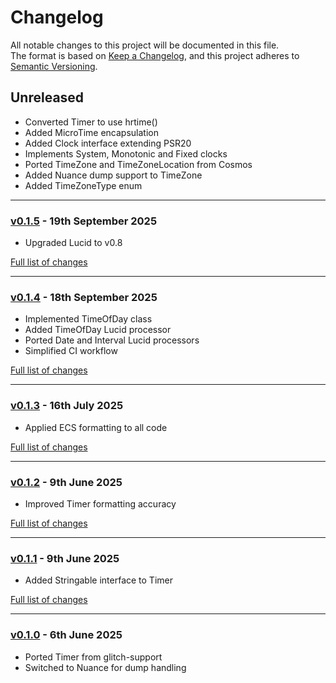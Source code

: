 # Changelog

All notable changes to this project will be documented in this file.<br>
The format is based on [Keep a Changelog](https://keepachangelog.com/en/1.0.0/),
and this project adheres to [Semantic Versioning](https://semver.org/spec/v2.0.0.html).

## Unreleased
- Converted Timer to use hrtime()
- Added MicroTime encapsulation
- Added Clock interface extending PSR20
- Implements System, Monotonic and Fixed clocks
- Ported TimeZone and TimeZoneLocation from Cosmos
- Added Nuance dump support to TimeZone
- Added TimeZoneType enum

---

### [v0.1.5](https://github.com/decodelabs/kairos/commits/v0.1.5) - 19th September 2025

- Upgraded Lucid to v0.8

[Full list of changes](https://github.com/decodelabs/kairos/compare/v0.1.4...v0.1.5)

---

### [v0.1.4](https://github.com/decodelabs/kairos/commits/v0.1.4) - 18th September 2025

- Implemented TimeOfDay class
- Added TimeOfDay Lucid processor
- Ported Date and Interval Lucid processors
- Simplified CI workflow

[Full list of changes](https://github.com/decodelabs/kairos/compare/v0.1.3...v0.1.4)

---

### [v0.1.3](https://github.com/decodelabs/kairos/commits/v0.1.3) - 16th July 2025

- Applied ECS formatting to all code

[Full list of changes](https://github.com/decodelabs/kairos/compare/v0.1.2...v0.1.3)

---

### [v0.1.2](https://github.com/decodelabs/kairos/commits/v0.1.2) - 9th June 2025

- Improved Timer formatting accuracy

[Full list of changes](https://github.com/decodelabs/kairos/compare/v0.1.1...v0.1.2)

---

### [v0.1.1](https://github.com/decodelabs/kairos/commits/v0.1.1) - 9th June 2025

- Added Stringable interface to Timer

[Full list of changes](https://github.com/decodelabs/kairos/compare/v0.1.0...v0.1.1)

---

### [v0.1.0](https://github.com/decodelabs/kairos/commits/v0.1.0) - 6th June 2025

- Ported Timer from glitch-support
- Switched to Nuance for dump handling
